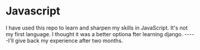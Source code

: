 # Javascript
I have used this repo to learn and sharpen my skills in JavaScript.
It's not my first language.
I thought it was a better optiona fter learning django.
-----I'll  give back my experience after two months.
